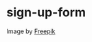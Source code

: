 # sign-up-form

Image by <a href="https://www.freepik.com/free-vector/gradient-network-connection-background_12704536.htm#page=4&query=login%20background&position=32&from_view=keyword&track=ais&uuid=62d634e2-6270-41d5-808b-c63dc4f83553">Freepik</a>